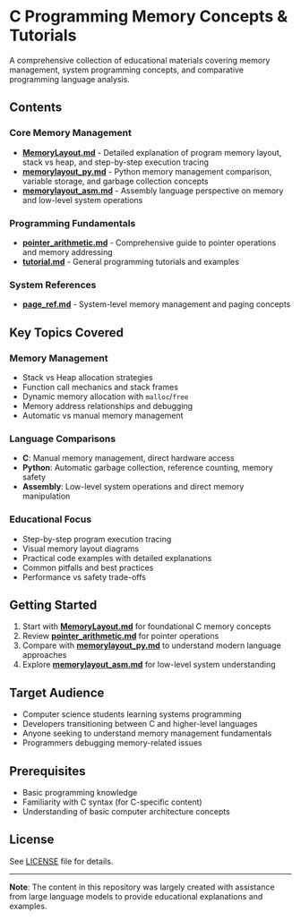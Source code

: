 # C Programming Memory Concepts & Tutorials

A comprehensive collection of educational materials covering memory management, system programming concepts, and comparative programming language analysis.

## Contents

### Core Memory Management
- **[MemoryLayout.md](./MemoryLayout.md)** - Detailed explanation of program memory layout, stack vs heap, and step-by-step execution tracing
- **[memorylayout_py.md](./memorylayout_py.md)** - Python memory management comparison, variable storage, and garbage collection concepts
- **[memorylayout_asm.md](./memorylayout_asm.md)** - Assembly language perspective on memory and low-level system operations

### Programming Fundamentals
- **[pointer_arithmetic.md](./pointer_arithmetic.md)** - Comprehensive guide to pointer operations and memory addressing
- **[tutorial.md](./tutorial.md)** - General programming tutorials and examples

### System References
- **[page_ref.md](./page_ref.md)** - System-level memory management and paging concepts

## Key Topics Covered

### Memory Management
- Stack vs Heap allocation strategies
- Function call mechanics and stack frames
- Dynamic memory allocation with `malloc`/`free`
- Memory address relationships and debugging
- Automatic vs manual memory management

### Language Comparisons
- **C**: Manual memory management, direct hardware access
- **Python**: Automatic garbage collection, reference counting, memory safety
- **Assembly**: Low-level system operations and direct memory manipulation

### Educational Focus
- Step-by-step program execution tracing
- Visual memory layout diagrams
- Practical code examples with detailed explanations
- Common pitfalls and best practices
- Performance vs safety trade-offs

## Getting Started

1. Start with **[MemoryLayout.md](./MemoryLayout.md)** for foundational C memory concepts
2. Review **[pointer_arithmetic.md](./pointer_arithmetic.md)** for pointer operations
3. Compare with **[memorylayout_py.md](./memorylayout_py.md)** to understand modern language approaches
4. Explore **[memorylayout_asm.md](./memorylayout_asm.md)** for low-level system understanding

## Target Audience

- Computer science students learning systems programming
- Developers transitioning between C and higher-level languages
- Anyone seeking to understand memory management fundamentals
- Programmers debugging memory-related issues

## Prerequisites

- Basic programming knowledge
- Familiarity with C syntax (for C-specific content)
- Understanding of basic computer architecture concepts

## License

See [LICENSE](./LICENSE) file for details.

---

**Note**: The content in this repository was largely created with assistance from large language models to provide educational explanations and examples.
